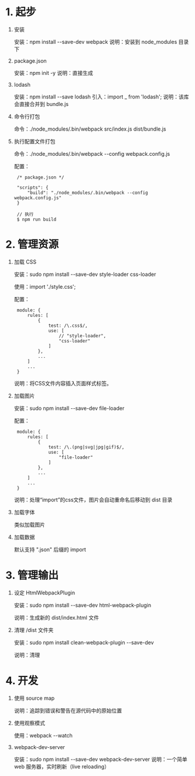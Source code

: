 # 1. 起步

1. 安装

    安装：npm install --save-dev webpack
    说明：安装到 node_modules 目录下
    
    
2. package.json

    安装：npm init -y
    说明：直接生成
    
3. lodash

    安装：npm install --save lodash
    引入：import _ from 'lodash';
    说明：该库会直接合并到 bundle.js
    
4. 命令行打包

    命令：./node_modules/.bin/webpack src/index.js dist/bundle.js
    
5. 执行配置文件打包

    命令：./node_modules/.bin/webpack --config webpack.config.js
    
    配置：
    
        /* package.json */
        
        "scripts": {
            "build": "./node_modules/.bin/webpack --config webpack.config.js"
        }
        
        // 执行
        $ npm run build
    
    
# 2. 管理资源

1. 加载 CSS

    安装：sudo npm install --save-dev style-loader css-loader
    
    使用：import './style.css';
    
    配置：
    
        module: {
            rules: [
                {
                    test: /\.css$/,
                    use: [
                        // "style-loader",
                        "css-loader"
                    ]
                },
                ...
            ]
            ...
        }
        
    说明：将CSS文件内容插入页面样式标签。 
   
2. 加载图片

    安装：sudo npm install --save-dev file-loader
    
    配置：
    
        module: {
            rules: [
                {
                    test: /\.(png|svg|jpg|gif)$/,
                    use: [
                        "file-loader"
                    ]
                },
                ...
            ]
            ...
        }

    说明：处理“import”的css文件，图片会自动重命名后移动到 dist 目录
    
3. 加载字体

   类似加载图片
   
4. 加载数据 

   默认支持 ".json" 后缀的 import 
   
# 3. 管理输出

1. 设定 HtmlWebpackPlugin

   安装：sudo npm install --save-dev html-webpack-plugin
   
   说明：生成新的 dist/index.html 文件
   
2. 清理 /dist 文件夹

   安装：sudo npm install clean-webpack-plugin --save-dev
   
   说明：清理
    
# 4. 开发

1. 使用 source map

   说明：追踪到错误和警告在源代码中的原始位置
   
2. 使用观察模式

   使用：webpack --watch
    
3. webpack-dev-server
   
   安装：sudo npm install --save-dev webpack-dev-server
   说明：一个简单 web 服务器，实时刷新（live reloading）
